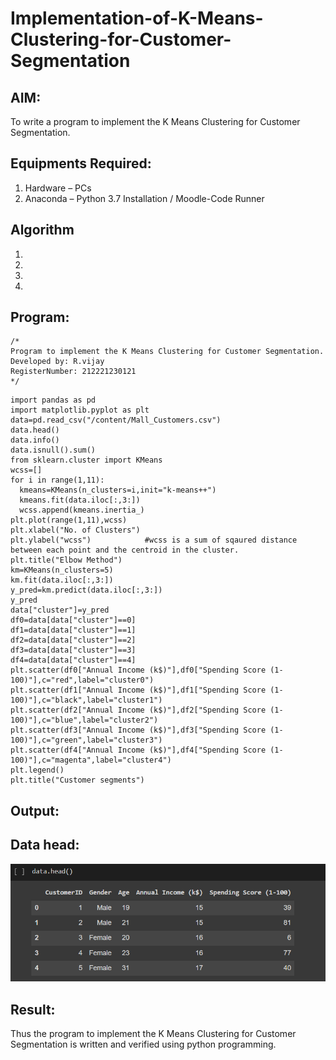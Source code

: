 # Implementation-of-K-Means-Clustering-for-Customer-Segmentation

## AIM:
To write a program to implement the K Means Clustering for Customer Segmentation.

## Equipments Required:
1. Hardware – PCs
2. Anaconda – Python 3.7 Installation / Moodle-Code Runner

## Algorithm
1. 
2. 
3. 
4. 

## Program:
```
/*
Program to implement the K Means Clustering for Customer Segmentation.
Developed by: R.vijay
RegisterNumber: 212221230121 
*/
```
~~~
import pandas as pd
import matplotlib.pyplot as plt
data=pd.read_csv("/content/Mall_Customers.csv")
data.head()
data.info()
data.isnull().sum()
from sklearn.cluster import KMeans
wcss=[]
for i in range(1,11):
  kmeans=KMeans(n_clusters=i,init="k-means++")
  kmeans.fit(data.iloc[:,3:])
  wcss.append(kmeans.inertia_)
plt.plot(range(1,11),wcss)
plt.xlabel("No. of Clusters")
plt.ylabel("wcss")            #wcss is a sum of sqaured distance between each point and the centroid in the cluster.
plt.title("Elbow Method")
km=KMeans(n_clusters=5)
km.fit(data.iloc[:,3:])
y_pred=km.predict(data.iloc[:,3:])
y_pred
data["cluster"]=y_pred
df0=data[data["cluster"]==0]
df1=data[data["cluster"]==1]
df2=data[data["cluster"]==2]
df3=data[data["cluster"]==3]
df4=data[data["cluster"]==4]
plt.scatter(df0["Annual Income (k$)"],df0["Spending Score (1-100)"],c="red",label="cluster0")
plt.scatter(df1["Annual Income (k$)"],df1["Spending Score (1-100)"],c="black",label="cluster1")
plt.scatter(df2["Annual Income (k$)"],df2["Spending Score (1-100)"],c="blue",label="cluster2")
plt.scatter(df3["Annual Income (k$)"],df3["Spending Score (1-100)"],c="green",label="cluster3")
plt.scatter(df4["Annual Income (k$)"],df4["Spending Score (1-100)"],c="magenta",label="cluster4")
plt.legend()
plt.title("Customer segments")
~~~

## Output:
## Data head:
![pic !](https://github.com/vijay21500269/Implementation-of-K-Means-Clustering-for-Customer-Segmentation/blob/main/Data%20head%20.png)


## Result:
Thus the program to implement the K Means Clustering for Customer Segmentation is written and verified using python programming.
